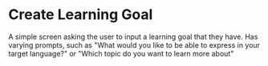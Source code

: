 # Create Learning Goal

A simple screen asking the user to input a learning goal that they have.
Has varying prompts, such as "What would you like to be able to express in your target language?" or "Which topic do you want to learn more about"